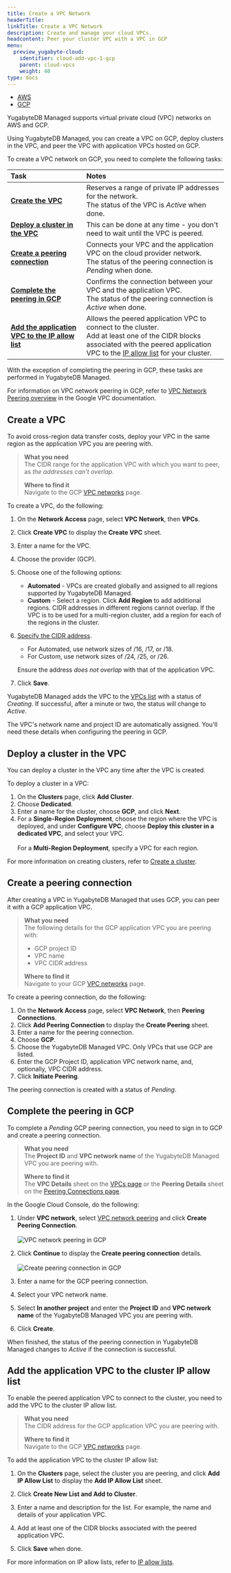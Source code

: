 ```yaml
---
title: Create a VPC Network
headerTitle:
linkTitle: Create a VPC Network
description: Create and manage your cloud VPCs.
headcontent: Peer your cluster VPC with a VPC in GCP
menu:
  preview_yugabyte-cloud:
    identifier: cloud-add-vpc-1-gcp
    parent: cloud-vpcs
    weight: 40
type: docs
---
```


<ul class="nav nav-tabs-alt nav-tabs-yb">

  <li>
    <a href="../cloud-add-vpc-aws/" class="nav-link">
      <i class="fa-brands fa-aws" aria-hidden="true"></i>
      AWS
    </a>
  </li>

  <li>
    <a href="../cloud-add-vpc-gcp/" class="nav-link active">
       <i class="fa-brands fa-google" aria-hidden="true"></i>
      GCP
    </a>
  </li>

</ul>

YugabyteDB Managed supports virtual private cloud (VPC) networks on AWS and GCP.

Using YugabyteDB Managed, you can create a VPC on GCP, deploy clusters in the VPC, and peer the VPC with application VPCs hosted on GCP.

To create a VPC network on GCP, you need to complete the following tasks:

| Task | Notes |
| :--- | :--- |
| **[Create the VPC](#create-a-vpc)** | Reserves a range of private IP addresses for the network.<br>The status of the VPC is _Active_ when done. |
| **[Deploy a cluster in the VPC](#deploy-a-cluster-in-the-vpc)** | This can be done at any time - you don't need to wait until the VPC is peered. |
| **[Create a peering connection](#create-a-peering-connection)** | Connects your VPC and the application VPC on the cloud provider network.<br>The status of the peering connection is _Pending_ when done. |
| **[Complete the peering in GCP](#complete-the-peering-in-gcp)** | Confirms the connection between your VPC and the application VPC.<br>The status of the peering connection is _Active_ when done. |
| **[Add the application VPC to the IP allow list](#add-the-application-vpc-to-the-cluster-ip-allow-list)** | Allows the peered application VPC to connect to the cluster.<br>Add at least one of the CIDR blocks associated with the peered application VPC to the [IP allow list](../../../cloud-secure-clusters/add-connections/) for your cluster. |

With the exception of completing the peering in GCP, these tasks are performed in YugabyteDB Managed.

For information on VPC network peering in GCP, refer to [VPC Network Peering overview](https://cloud.google.com/vpc/docs/vpc-peering) in the Google VPC documentation.

## Create a VPC

To avoid cross-region data transfer costs, deploy your VPC in the same region as the application VPC you are peering with.

> **What you need**<br>The CIDR range for the application VPC with which you want to peer, as _the addresses can't overlap_.
>
> **Where to find it**<br>Navigate to the GCP [VPC networks](https://console.cloud.google.com/networking/networks) page.

To create a VPC, do the following:

1. On the **Network Access** page, select **VPC Network**, then **VPCs**.
1. Click **Create VPC** to display the **Create VPC** sheet.
1. Enter a name for the VPC.
1. Choose the provider (GCP).
1. Choose one of the following options:
    - **Automated** - VPCs are created globally and assigned to all regions supported by YugabyteDB Managed.
    - **Custom** - Select a region. Click **Add Region** to add additional regions. CIDR addresses in different regions cannot overlap. If the VPC is to be used for a multi-region cluster, add a region for each of the regions in the cluster.
1. [Specify the CIDR address](../cloud-vpc-intro/#set-the-cidr-and-size-your-vpc).
    - For Automated, use network sizes of /16, /17, or /18.
    - For Custom, use network sizes of /24, /25, or /26.

    Ensure the address _does not overlap_ with that of the application VPC.

1. Click **Save**.

YugabyteDB Managed adds the VPC to the [VPCs list](../cloud-add-vpc/) with a status of _Creating_. If successful, after a minute or two, the status will change to _Active_.

The VPC's network name and project ID are automatically assigned. You'll need these details when configuring the peering in GCP.

## Deploy a cluster in the VPC

You can deploy a cluster in the VPC any time after the VPC is created.

To deploy a cluster in a VPC:

1. On the **Clusters** page, click **Add Cluster**.
1. Choose **Dedicated**.
1. Enter a name for the cluster, choose **GCP**, and click **Next**.
1. For a **Single-Region Deployment**, choose the region where the VPC is deployed, and under **Configure VPC**, choose **Deploy this cluster in a dedicated VPC**, and select your VPC.<br><br>
For a **Multi-Region Deployment**, specify a VPC for each region.

For more information on creating clusters, refer to [Create a cluster](../../create-clusters/).

## Create a peering connection

After creating a VPC in YugabyteDB Managed that uses GCP, you can peer it with a GCP application VPC.

> **What you need**<br>The following details for the GCP application VPC you are peering with:
>
> - GCP project ID
> - VPC name
> - VPC CIDR address
>
> **Where to find it**<br>Navigate to your GCP [VPC networks](https://console.cloud.google.com/networking/networks) page.

To create a peering connection, do the following:

1. On the **Network Access** page, select **VPC Network**, then **Peering Connections**.
1. Click **Add Peering Connection** to display the **Create Peering** sheet.
1. Enter a name for the peering connection.
1. Choose **GCP**.
1. Choose the YugabyteDB Managed VPC. Only VPCs that use GCP are listed.
1. Enter the GCP Project ID, application VPC network name, and, optionally, VPC CIDR address.
1. Click **Initiate Peering**.

The peering connection is created with a status of _Pending_.

## Complete the peering in GCP

To complete a _Pending_ GCP peering connection, you need to sign in to GCP and create a peering connection.

> **What you need**<br>The **Project ID** and **VPC network name** of the YugabyteDB Managed VPC you are peering with.
>
> **Where to find it**<br>The **VPC Details** sheet on the [VPCs page](../cloud-add-vpc/) or the **Peering Details** sheet on the [Peering Connections page](../cloud-add-peering/).

In the Google Cloud Console, do the following:

1. Under **VPC network**, select [VPC network peering](https://console.cloud.google.com/networking/peering) and click **Create Peering Connection**.\
\
    ![VPC network peering in GCP](/images/yb-cloud/cloud-peer-gcp-1.png)

1. Click **Continue** to display the **Create peering connection** details.\
\
    ![Create peering connection in GCP](/images/yb-cloud/cloud-peer-gcp-2.png)

1. Enter a name for the GCP peering connection.
1. Select your VPC network name.
1. Select **In another project** and enter the **Project ID** and **VPC network name** of the YugabyteDB Managed VPC you are peering with.
1. Click **Create**.

When finished, the status of the peering connection in YugabyteDB Managed changes to _Active_ if the connection is successful.

## Add the application VPC to the cluster IP allow list

To enable the peered application VPC to connect to the cluster, you need to add the VPC to the cluster IP allow list.

> **What you need**<br>The CIDR address for the GCP application VPC you are peering with.
>
> **Where to find it**<br>Navigate to the GCP [VPC networks](https://console.cloud.google.com/networking/networks) page.

To add the application VPC to the cluster IP allow list:

1. On the **Clusters** page, select the cluster you are peering, and click **Add IP Allow List** to display the **Add IP Allow List** sheet.

1. Click **Create New List and Add to Cluster**.

1. Enter a name and description for the list. For example, the name and details of your application VPC.

1. Add at least one of the CIDR blocks associated with the peered application VPC.

1. Click **Save** when done.

For more information on IP allow lists, refer to [IP allow lists](../../../cloud-secure-clusters/add-connections/).
